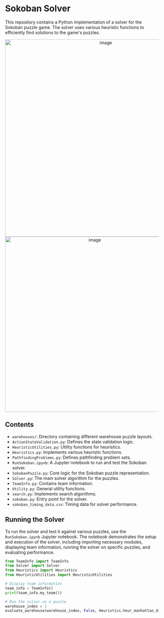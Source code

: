 # Sokoban Solver

This repository contains a Python implementation of a solver for the Sokoban puzzle game. The solver uses various heuristic functions to efficiently find solutions to the game's puzzles.

<p align="center">
<img width="644" alt="image" src="https://github.com/SeanBaek111/Sokoban/assets/33170173/eeddf290-707b-4d79-9cd8-3b6f0d410283">
<img width="572" alt="image" src="https://github.com/SeanBaek111/Sokoban/assets/33170173/311099b0-819e-4e10-90c8-5816a37db2c4">
</p>



## Contents

- `warehouses/`: Directory containing different warehouse puzzle layouts.
- `ActionStateValidation.py`: Defines the state validation logic.
- `HeuristicUtilities.py`: Utility functions for heuristics.
- `Heuristics.py`: Implements various heuristic functions. 
- `PathfindingProblems.py`: Defines pathfinding problem sets. 
- `RunSokoban.ipynb`: A Jupyter notebook to run and test the Sokoban solver.
- `SokobanPuzzle.py`: Core logic for the Sokoban puzzle representation.
- `Solver.py`: The main solver algorithm for the puzzles.
- `TeamInfo.py`: Contains team information.
- `Utility.py`: General utility functions.
- `search.py`: Implements search algorithms.
- `sokoban.py`: Entry point for the solver.
- `sokoban_timing_data.csv`: Timing data for solver performance.

## Running the Solver

To run the solver and test it against various puzzles, use the `RunSokoban.ipynb` Jupyter notebook. The notebook demonstrates the setup and execution of the solver, including importing necessary modules, displaying team information, running the solver on specific puzzles, and evaluating performance.

```python
from TeamInfo import TeamInfo
from Solver import Solver
from Heuristics import Heuristics
from HeuristicUtilities import HeuristicUtilities

# Display team information
team_info = TeamInfo()
print(team_info.my_team())

# Run the solver on a puzzle
warehouse_index = 1
evaluate_warehouse(warehouse_index, False, Heuristics.heur_manhattan_distance)
